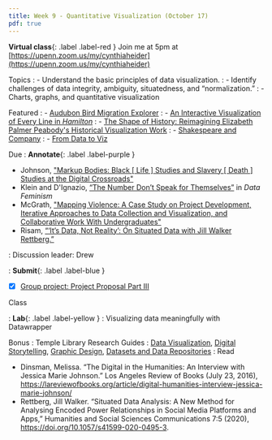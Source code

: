 ```yaml
---
title: Week 9 - Quantitative Visualization (October 17)
pdf: true
---
```

**Virtual class**{: .label .label-red }
Join me at 5pm at [https://upenn.zoom.us/my/cynthiaheider](https://upenn.zoom.us/my/cynthiaheider)

Topics
: - Understand the basic principles of data visualization.
: - Identify challenges of data integrity, ambiguity, situatedness, and “normalization.”
: - Charts, graphs, and quantitative visualization

Featured
: - [Audubon Bird Migration Explorer](https://explorer.audubon.org/home)
: - [An Interactive Visualization of Every Line in _Hamilton_](https://pudding.cool/2017/03/hamilton/)
: - [The Shape of History: Reimagining Elizabeth Palmer Peabody's Historical Visualization Work](http://www.shapeofhistory.net/)
: - [Shakespeare and Company](https://shakespeareandco.princeton.edu/)
: - [From Data to Viz](https://www.data-to-viz.com/)

Due
: **Annotate**{: .label .label-purple }
  - Johnson, ["Markup Bodies: Black [ Life ] Studies and Slavery [ Death ] Studies at the Digital Crossroads"](https://github.com/HIST5152/pdfs/blob/main/Johnson_MarkupBodies.pdf?raw=true)
  - Klein and D'Ignazio, [“The Number Don’t Speak for Themselves”](https://data-feminism.mitpress.mit.edu) in _Data Feminism_
  - McGrath, ["Mapping Violence: A Case Study on Project Development, Iterative Approaches to Data Collection and Visualization, and Collaborative Work With Undergraduates"](https://des4div.library.northeastern.edu/mapping-violence-a-case-study-on-project-development-iterative-approaches-to-data-collection-and-visualization-and-collaborative-work-with-undergraduates-jim-mcgrath/)
  - Risam, [“‘It’s Data, Not Reality’: On Situated Data with Jill Walker Rettberg.”](https://medium.com/nightingale/its-data-not-reality-on-situated-data-with-jill-walker-rettberg-d27c71b0b451)

: Discussion leader: Drew

: **Submit**{: .label .label-blue }
  - [x] [Group project: Project Proposal Part III](https://hist5152.github.io/fall22/assignments/#project-proposal-part-iii-the-outcome)

Class

: **Lab**{: .label .label-yellow } 
: Visualizing data meaningfully with Datawrapper

Bonus
: Temple Library Research Guides
    : [Data Visualization](https://guides.temple.edu/c.php?g=939377&p=6769859), [Digital Storytelling](https://guides.temple.edu/c.php?g=504588), [Graphic Design](https://guides.temple.edu/graphicdesign), [Datasets and Data Repositories](https://guides.temple.edu/data-stats)
: Read
- Dinsman, Melissa. “The Digital in the Humanities: An Interview with Jessica Marie Johnson.” Los Angeles Review of Books (July 23, 2016), https://lareviewofbooks.org/article/digital-humanities-interview-jessica-marie-johnson/
- Rettberg, Jill Walker. “Situated Data Analysis: A New Method for Analysing Encoded Power Relationships in Social Media Platforms and Apps,” Humanities and Social Sciences Communications 7:5 (2020), https://doi.org/10.1057/s41599-020-0495-3.

